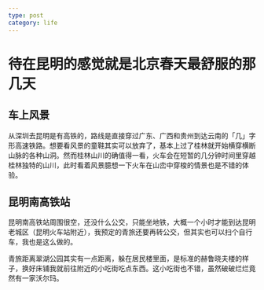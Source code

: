 ```yaml
---
type: post
category: life
---
```

# 待在昆明的感觉就是北京春天最舒服的那几天

## 车上风景

从深圳去昆明是有高铁的，路线是直接穿过广东、广西和贵州到达云南的「几」字形高速铁路。想要看风景的童鞋其实可以放弃了，基本上过了桂林就开始横穿横断山脉的各种山洞。然而桂林山川的确值得一看，火车会在短暂的几分钟时间里穿越桂林独特的山川，此时看着风景臆想一下火车在山峦中穿梭的情景也是不错的体验。

## 昆明南高铁站

昆明南高铁站周围很空，还没什么公交，只能坐地铁，大概一个小时才能到达昆明老城区（昆明火车站附近），我预定的青旅还要再转公交，但其实也可以扫个自行车，我也是这么做的。

青旅距离翠湖公园其实有一点距离，躲在居民楼里面，是标准的赫鲁晓夫楼的样子，换好床铺我就前往附近的小吃街吃点东西。这小吃街也不错，虽然破破烂烂竟然有一家沃尔玛。